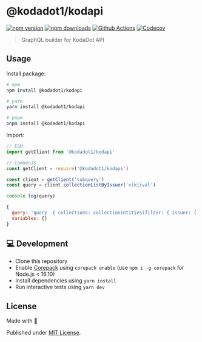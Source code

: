 # @kodadot1/kodapi

[![npm version][npm-version-src]][npm-version-href]
[![npm downloads][npm-downloads-src]][npm-downloads-href]
[![Github Actions][github-actions-src]][github-actions-href]
[![Codecov][codecov-src]][codecov-href]

> GraphQL builder for KodaDot API

## Usage

Install package:

```sh
# npm
npm install @kodadot1/kodapi

# yarn
yarn install @kodadot1/kodapi

# pnpm
pnpm install @kodadot1/kodapi
```

Import:

```js
// ESM
import getClient from '@kodadot1/kodapi'

// CommonJS
const getClient = require('@kodadot1/kodapi')
```

```js
const client = getClient('subquery')
const query = client.collectionListByIssuer('vikiival')

console.log(query)
```

```js
{
  query: 'query  { collections: collectionEntities(filter: { issuer: { equalTo: vikiival } })  { nodes { id, metadata, currentOwner, issuer } } }',
  variables: {}
}
```

## 💻 Development

- Clone this repository
- Enable [Corepack](https://github.com/nodejs/corepack) using `corepack enable` (use `npm i -g corepack` for Node.js < 16.10)
- Install dependencies using `yarn install`
- Run interactive tests using `yarn dev`

## License

Made with 💛

Published under [MIT License](./LICENSE).

<!-- Badges -->
[npm-version-src]: https://img.shields.io/npm/v/@kodadot1/kodapi?style=flat-square
[npm-version-href]: https://npmjs.com/package/@kodadot1/kodapi

[npm-downloads-src]: https://img.shields.io/npm/dm/@kodadot1/kodapi?style=flat-square
[npm-downloads-href]: https://npmjs.com/package/@kodadot1/kodapi

[github-actions-src]: https://img.shields.io/github/workflow/status/unjs/@kodadot1/kodapi/ci/main?style=flat-square
[github-actions-href]: https://github.com/unjs/@kodadot1/kodapi/actions?query=workflow%3Aci

[codecov-src]: https://img.shields.io/codecov/c/gh/unjs/@kodadot1/kodapi/main?style=flat-square
[codecov-href]: https://codecov.io/gh/unjs/@kodadot1/kodapi
